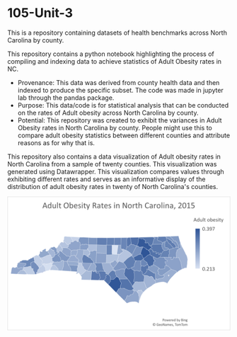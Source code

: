 # 105-Unit-3
This is a repository containing datasets of health benchmarks across North Carolina by county.

This repository contains a python notebook highlighting the process of compiling and indexing data to achieve statistics of Adult Obesity rates in NC.

- Provenance: This data was derived from county health data and then indexed to produce the specific subset. The code was made in jupyter lab through the pandas package.
- Purpose: This data/code is for statistical analysis that can be conducted on the rates of Adult obesity across North Carolina by county.
- Potential: This repository was created to exhibit the variances in Adult Obesity rates in North Carolina by county. People might use this to compare adult obesity statistics between different counties and attribute reasons as for why that is.

This repository also contains a data visualization of Adult obesity rates in North Carolina from a sample of twenty counties. This visualization was generated using Datawrapper. This visualization compares values through exhibiting different rates and serves as an informative display of the distribution of adult obesity rates in twenty of North Carolina's counties.

![Data](AdultObesityDataVisual.png)
